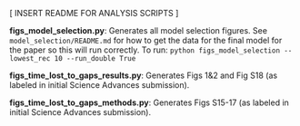 [ INSERT README FOR ANALYSIS SCRIPTS ]


**figs_model_selection.py**: Generates all model selection figures. See `model_selection/README.md` for how to get the data for the final model for the paper so this will run correctly. To run: `python figs_model_selection --lowest_rec 10 --run_double True`

**figs_time_lost_to_gaps_results.py**: Generates Figs 1&2 and Fig S18 (as labeled in initial Science Advances submission).

**figs_time_lost_to_gaps_methods.py**: Generates Figs S15-17 (as labeled in initial Science Advances submission).
